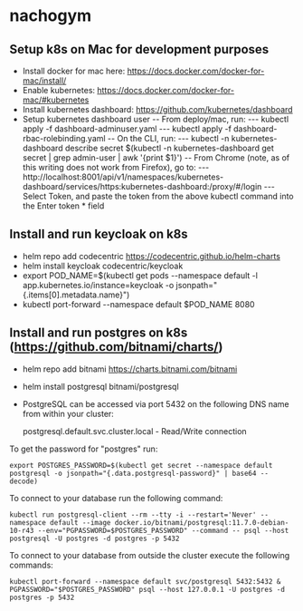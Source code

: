 # nachogym

## Setup k8s on Mac for development purposes
- Install docker for mac here: https://docs.docker.com/docker-for-mac/install/
- Enable kubernetes: https://docs.docker.com/docker-for-mac/#kubernetes
- Install kubernetes dashboard: https://github.com/kubernetes/dashboard
- Setup kubernetes dashboard user
-- From deploy/mac, run:
--- kubectl apply -f dashboard-adminuser.yaml
--- kubectl apply -f dashboard-rbac-rolebinding.yaml
-- On the CLI, run:
--- kubectl -n kubernetes-dashboard describe secret $(kubectl -n kubernetes-dashboard get secret | grep admin-user | awk '{print $1}') 
-- From Chrome (note, as of this writing does not work from Firefox), go to:
--- http://localhost:8001/api/v1/namespaces/kubernetes-dashboard/services/https:kubernetes-dashboard:/proxy/#/login
--- Select Token, and paste the token from the above kubectl command into the Enter token * field

## Install and run keycloak on k8s
- helm repo add codecentric https://codecentric.github.io/helm-charts
- helm install keycloak codecentric/keycloak
- export POD_NAME=$(kubectl get pods --namespace default -l app.kubernetes.io/instance=keycloak -o jsonpath="{.items[0].metadata.name}")
- kubectl port-forward --namespace default $POD_NAME 8080

## Install and run postgres on k8s (https://github.com/bitnami/charts/)
- helm repo add bitnami https://charts.bitnami.com/bitnami
- helm install postgresql bitnami/postgresql
- PostgreSQL can be accessed via port 5432 on the following DNS name from within your cluster:

    postgresql.default.svc.cluster.local - Read/Write connection

To get the password for "postgres" run:

    export POSTGRES_PASSWORD=$(kubectl get secret --namespace default postgresql -o jsonpath="{.data.postgresql-password}" | base64 --decode)

To connect to your database run the following command:

    kubectl run postgresql-client --rm --tty -i --restart='Never' --namespace default --image docker.io/bitnami/postgresql:11.7.0-debian-10-r43 --env="PGPASSWORD=$POSTGRES_PASSWORD" --command -- psql --host postgresql -U postgres -d postgres -p 5432



To connect to your database from outside the cluster execute the following commands:

    kubectl port-forward --namespace default svc/postgresql 5432:5432 &
    PGPASSWORD="$POSTGRES_PASSWORD" psql --host 127.0.0.1 -U postgres -d postgres -p 5432




